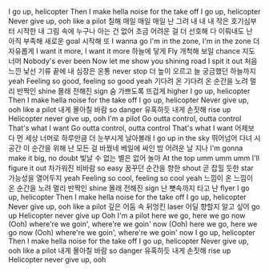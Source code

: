 I go up, helicopter
Then I make hella noise for the take off
I go up, helicopter
Never give up, ooh like a pilot
칠해 매일 매일 매일 난 그려 내 내 내
작은 호기심부터 시작한 내 그림 속에
누구나 아는 건 없어
조금 어려운 걸 더 선호해
다 이뤄내도 난 아직 부족해
새로운 goal 시작해 또 I wanna go
I'm in the zone, I'm in the zone 더 자유롭게
I want it more, I want it more 하늘에 닿게
Fly 개척해 보일 chance 지도 너머
Nobody's ever been
Now let me show you shining road
I spit it out 처음 느낀 낯선 기류 끝에
내 심장은 온통 never stop 더 높이 오르고
늘 궁금했던 하늘까지 yeah
Feeling so good, feeling so good yeah
기다려 온 기다려 온 순간을 노려
멀리 반짝인 shine 몰래 전해진 sign
숨 가쁘도록 뜨겁게 higher
I go up, helicopter
Then I make hella noise for the take off
I go up, helicopter
Never give up, ooh like a pilot
내게 몰아칠 바람 so danger
유혹하듯 내게 손짓해 rise up
Helicopter never give up, ooh
I'm a pilot
Go outta control, outta control
That's what I want
Go outta control, outta control
That's what I want
어제보다 먼 세상 너머로
하루만큼 더 눈부시게 날아볼래
I go up in the sky
뛰어넘어 다녀 시공간
이 순간을 위해 난 모든 걸 바꿨네
베일에 싸인 밤 어려운 날 지나
I'm gonna make it big, no doubt
빛날 수 없는 별은 없어 놀아
At the top umm umm umm
I'll figure it out 차가워진 비바람 so easy
꿈꾸던 순간을 향한 shout 곧 잡힐 듯한 star
가능성을 열어두지 yeah
Feeling so cool, feeling so cool yeah
느낌이 온 느낌이 온 순간을 노려
멀리 반짝인 shine 몰래 전해진 sign
난 뼛속까지 타고 난 flyer
I go up, helicopter
Then I make hella noise for the take off
I go up, helicopter
Never give up, ooh like a pilot
깊은 어둠 속 뒤엉킨 laser
어딜 향할지 알고 싶어 go up
Helicopter never give up
Ooh I'm a pilot
here we go, here we go now
(Ooh) where're we goin', where're we goin' now
(Ooh) here we go, here we go now
(Ooh) where're we goin', where're we goin' now
I go up, helicopter
Then I make hella noise for the take off
I go up, helicopter
Never give up, ooh like a pilot
내게 몰아칠 바람 so danger
유혹하듯 내게 손짓해 rise up
Helicopter never give up, ooh
